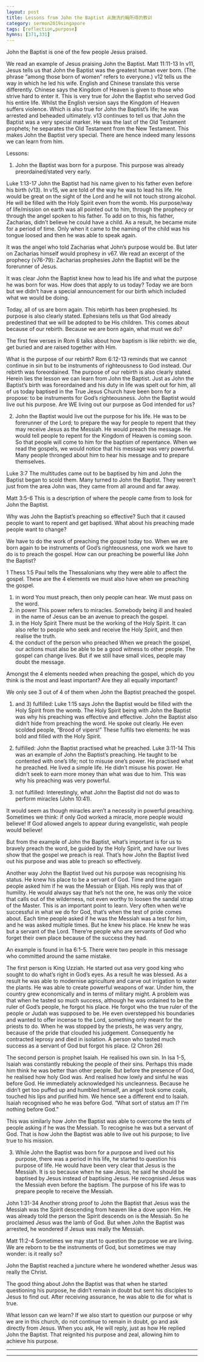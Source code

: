 ```yaml
---
layout: post
title: Lessons from John the Baptist 从施洗约翰所得的教训
category: sermon2019singapore
tags: [reflection,purpose]
hymns: [371,331]
---
```


John the Baptist is one of the few people Jesus praised. 

We read an example of Jesus praising John the Baptist.
Matt 11:11-13
In v11, Jesus tells us that John the Baptist was the greatest human ever born. (The phrase “among those born of women” refers to everyone.)
v12 tells us the way in which he led his wife. English and Chinese translate this verse differently. Chinese says the Kingdom of Heaven is given to those who strive hard to enter it. This is very true for John the Baptist who served God his entire life. Whilst the English version says the Kingdom of Heaven suffers violence. Which is also true for John the Baptist’s life; he was arrested and beheaded ultimately. 
v13 continues to tell us that John the Baptist was a very special marker. He was the last of the Old Testament prophets; he separates the Old Testament from the New Testament. This makes John the Baptist very special. There are hence indeed many lessons we can learn from him. 

Lessons:
1. John the Baptist was born for a purpose. This purpose was already preordained/stated very early.

Luke 1:13-17
John the Baptist had his name given to his father even before his birth (v13). In v15, we are told of the way he was to lead his life. He would be great on the sight of the Lord and he will not touch strong alcohol. He will be filled with the Holy Spirit even from the womb. His purpose/way of life/mission on earth was all pointed out to him, through the prophecy or through the angel spoken to his father. To add on to this, his father, Zacharias, didn’t believe he could have a child. As a result, he became mute for a period of time. Only when it came to the naming of the child was his tongue loosed and then he was able to speak again. 

It was the angel who told Zacharias what John’s purpose would be. But later on Zacharias himself would prophesy in v67. We read an excerpt of the prophecy (v76-79): Zacharias prophesies John the Baptist will be the forerunner of Jesus.

It was clear John the Baptist knew how to lead his life and what the purpose he was born for was. How does that apply to us today? Today we are born but we didn’t have a special announcement for our birth which included what we would be doing. 

Today, all of us are born again. This rebirth has been prophesied. Its purpose is also clearly stated. Ephesians tells us that God already predestined that we will be adopted to be His children. This comes about because of our rebirth. Because we are born again, what must we do?

The first few verses in Rom 6 talks about how baptism is like rebirth: we die, get buried and are raised together with Him. 

What is the purpose of our rebirth?
Rom 6:12-13 reminds that we cannot continue in sin but to be instruments of righteousness to God instead. Our rebirth was foreordained. The purpose of our rebirth is also clearly stated. Herein lies the lesson we can learn from John the Baptist. Just as John the Baptist’s birth was foreordained and his duty in life was spelt out for him, all of us today baptised in the True Jesus Church have been born for a propose: to be instruments for God’s righteousness. John the Baptist would live out his purpose. Are WE living out our purpose as God intended for us?

2. John the Baptist would live out the purpose for his life. He was to be forerunner of the Lord; to prepare the way for people to repent that they may receive Jesus as the Messiah. He would preach the message. He would tell people to repent for the Kingdom of Heaven is coming soon. So that people will come to him for the baptism of repentance. When we read the gospels, we would notice that his message was very powerful. Many people thronged about him to hear his message and to prepare themselves. 

Luke 3:7
The multitudes came out to be baptised by him and John the Baptist began to scold them. Many turned to John the Baptist. They weren’t just from the area John was, they came from all around and far away. 

Matt 3:5-6
This is a description of where the people came from to look for John the Baptist. 

Why was John the Baptist’s preaching so effective? Such that it caused people to want to repent and get baptised. What about his preaching made people want to change?

We have to do the work of preaching the gospel today too. When we are born again to be instruments of God’s righteousness, one work we have to do is to preach the gospel. How can our preaching be powerful like John the Baptist?

1 Thess 1:5
Paul tells the Thessalonians why they were able to affect the gospel. These are the 4 elements we must also have when we preaching the gospel. 
1) in word
You must preach, then only people can hear. We must pass on the word. 
2) in power 
This power refers to miracles. Somebody being ill and healed in the name of Jesus can be an avenue to preach the gospel.
3) in the Holy Spirit 
There must be the working of the Holy Spirit. It can also refer to people who seek and receive the Holy Spirit, and then realise the truth.
4) the conduct of the person who preached 
When we preach the gospel, our actions must also be able to be a good witness to other people. The gospel can change lives. But if we still have small vices, people may doubt the message. 

Amongst the 4 elements needed when preaching the gospel, which do you think is the most and least important? Are they all equally important? 

We only see 3 out of 4 of them when John the Baptist preached the gospel.

1) and 3) fulfilled:
Luke 1:15 says John the Baptist would be filled with the Holy Spirit from the womb. The Holy Spirit being with John the Baptist was why his preaching was effective and effective. John the Baptist also didn’t hide from preaching the word. He spoke out clearly. He even scolded people, “Brood of vipers!” These fulfils two elements: he was bold and filled with the Holy Spirit. 

4) fulfilled:
John the Baptist practised what he preached. 
Luke 3:11-14
This was an example of John the Baptist’s preaching. He taught to be contented with one’s life; not to misuse one’s power. He practised what he preached. He lived a simple life. He didn’t misuse his power. He didn’t seek to earn more money than what was due to him. This was why his preaching was very powerful. 

3) not fulfilled:
Interestingly, what John the Baptist did not do was to perform miracles (John 10:41). 

It would seem as though miracles aren’t a necessity in powerful preaching. Sometimes we think: if only God worked a miracle, more people would believe! If God allowed angels to appear during evangelistic, wah people would believe!

But from the example of John the Baptist, what’s important is for us to bravely preach the word, be guided by the Holy Spirit, and have our lives show that the gospel we preach is real. That’s how John the Baptist lived out his purpose and was able to preach so effectively. 

Another way John the Baptist lived out his purpose was recognising his status. He knew his place to be a servant of God. Time and time again people asked him if he was the Messiah or Elijah. His reply was that of humility. He would always say that he’s not the one, he was only the voice that calls out of the wilderness, not even worthy to loosen the sandal strap of the Master. This is an important point to learn. Very often when we’re successful in what we do for God, that’s when the test of pride comes about. Each time people asked if he was the Messiah was a test for him, and he was asked multiple times. But he knew his place. He knew he was but a servant of the Lord. There’re people who are servants of God who forget their own place because of the success they had. 

An example is found in Isa 6:1-5. There were two people in this message who committed around the same mistake. 

The first person is King Uzziah. He started out asa very good king who sought to do what’s right in God’s eyes. As a result he was blessed. As a result he was able to modernise agriculture and carve out irrigation to water the plants. He was able to create powerful weapons of war. Under him, the country grew economically and in terms of military might. A problem was that when he tasted so much success, although he was ordained to be the ruler of God’s people, he forgot his place. He forgot who the true ruler of the people or Judah was supposed to be. He even overstepped his boundaries and wanted to offer incense to the Lord, something only meant for the priests to do. When he was stopped by the priests, he was very angry, because of the pride that clouded his judgement. Consequently he contracted leprosy and died in isolation. A person who tasted much success as a servant of God but forgot his place. (2 Chron 26)

The second person is prophet Isaiah. He realised his own sin. In Isa 1-5, Isaiah was constantly rebuking the people of their sins. Perhaps this made him think he was better than other people. But before the presence of God, he realised how holy God was. And realised how lowly and sinful he was before God. He immediately acknowledged his uncleanness. Because he didn’t get too puffed up and humbled himself, an angel took some coals, touched his lips and purified him. We hence see a different end to Isaiah. Isaiah recognised who he was before God. “What sort of status am I? I’m nothing before God.”

This was similarly how John the Baptist was able to overcome the tests of people asking if he was the Messiah. To recognise he was but a servant of God. That is how John the Baptist was able to live out his purpose; to live true to his mission. 

3. While John the Baptist was born for a purpose and lived out his purpose, there was a period in his life, he started to question his purpose of life. He would have been very clear that Jesus is the Messiah. It is so because when he saw Jesus, he said he should be baptised by Jesus instead of baptising Jesus. He recognised Jesus was the Messiah even before the baptism. The purpose of his life was to prepare people to receive the Messiah. 

John 1:31-34
Another strong proof to John the Baptist that Jesus was the Messiah was the Spirit descending from heaven like a dove upon Him. He was already told the person the Spirit descends on is the Messiah. So he proclaimed Jesus was the lamb of God. But when John the Baptist was arrested, he wondered if Jesus was really the Messiah. 

Matt 11:2-4
Sometimes we may start to question the purpose we are living. We are reborn to be the instruments of God, but sometimes we may wonder: is it really so?

John the Baptist reached a juncture where he wondered whether Jesus was really the Christ. 

The good thing about John the Baptist was that when he started questioning his purpose, he didn’t remain in doubt but sent his disciples to Jesus to find out. After receiving assurance, he was able to die for what is true. 

What lesson can we learn? If we also start to question our purpose or why we are in this church, do not continue to remain in doubt, go and ask directly from Jesus. When you ask, He will reply, just as how He replied John the Baptist. That reignited his purpose and zeal, allowing him to achieve his purpose. 



----
****
